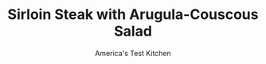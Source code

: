 ---
layout: ../../layouts/MarkdownPostLayout.astro
title: Sirloin Steak with Arugula-Couscous Salad
author: America's Test Kitchen
pubDate: 2023-03-15
description: "Bright citrus and peppery arugula bring out the best in these seared sirloins."
image_url: https://res.cloudinary.com/hksqkdlah/image/upload/ar_1:1,c_fill,dpr_2.0,f_auto,fl_lossy.progressive.strip_profile,g_faces:auto,q_auto:low,w_344/SFS_SirloinSteakArugulaCouscousSalad_024_1_onggxr
tags: ["Main Courses","Beef","Weeknight"]
calories: 2835
protein: 44
carbohydrates: 26
fats: 
fiber: 3
ingredients: ["1/2 cup, water","5 tablespoons, extra-virgin olive oil, divided","1 1/2 teaspoons, table salt, divided","1/2 cup, couscous","1 1/2 teaspoons, orange zest, divided, plus 1 large orange, peeled, quartered, and sliced","1 1/2 pounds, flap meat, cut with grain into 3 equal pieces, trimmed","3/4 teaspoon, pepper, divided","2 tablespoons, lemon juice","5 ounces (5 cups), baby arugula","2 ounces, Parmesan cheese, shaved with vegetable peeler","1/4 cup, pine nuts, toasted"]
serves: 4
time: "30 minutes"
instructions: ["Bring water, 1 tablespoon oil, and ½ teaspoon salt to boil in small saucepan over high heat. Remove from heat, stir in couscous, cover, and let sit for 5 minutes. Add 1 teaspoon orange zest and fluff with fork. Set aside and let cool uncovered.","Sprinkle beef with ½ teaspoon salt and ½ teaspoon pepper. Heat 1 tablespoon oil in 12-inch nonstick skillet over medium-high heat until just smoking. Add beef and cook until browned on all sides and meat registers 125 degrees (for medium-rare), 8 to 10 minutes. Transfer beef to carving board and tent with aluminum foil.","Whisk lemon juice, remaining 3 tablespoons oil, remaining ½ teaspoon orange zest, remaining ½ teaspoon salt, and remaining ¼ teaspoon pepper together in large bowl. Add arugula, Parmesan, pine nuts, couscous, and orange slices and toss to combine. Slice steak thin against grain. Serve steak with salad."]
nutrition: ["762 mg Potassium","455 mg Phosphorus","265 mg Calcium","4 mg Iron","94 mg Magnesium","816 mg Sodium","11 mg Zinc","48 g Fat","10 mg Niacin (B3)","25 g Monounsaturated","5 g Polyunsaturated","33 mg Vitamin C","120 mg Cholesterol","13 g Saturated","1 g Trans","3 g Fiber","63 µg Folate (food)","5 g Sugars","56 µg Vitamin K","229 g Water","26 g Carbs","63 µg Folate equivalent (total)","44 g Protein","3 mg Vitamin E","4 µg Vitamin B12","83 µg Vitamin A","708 kcal Energy","2835 calories"]
notes: "Flap meat is often sold as sirloin steak tips. Toasted slivered almonds can be substituted for the pine nuts, if desired."
---